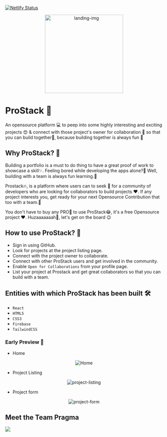 [![Netlify Status](https://api.netlify.com/api/v1/badges/b1a5468e-723b-4926-8bb5-0e4a702c163e/deploy-status)](https://app.netlify.com/sites/streflix/deploys)

<p align="center">
  <img src="https://i.ibb.co/JQy9b2B/prostack-landing-img.png" title="landing-img" height=250 width=250/>
</p>


# ProStack :bookmark_tabs:

An opensource platform :computer: to peep into some highly interesting and exciting projects :heart_eyes: & connect with those project's owner for collaboration 🤝 so that you can build together🤩, because building together is always fun 🥳 

## Why ProStack? 🤔

Building a portfolio is a must to do thing to have a great proof of work to showcase a skill✨. Feeling bored while developing the apps alone?🥱 Well, building with a team is always fun learning.👻 

Prostack🔥, is a platform where users can to seek 👀 for a community of developers who are looking for collaborators to build projects :heart:. If any project interests you, get ready for your next Opensource Contribution that too with a team.🤼

You don't have to buy any PRO:star2: to use ProStack:joy:, it's a free Opensource project :heart:. Huzaaaaaaah🥳, let's get on the board :wink:

## How to use ProStack? 🤔

- Sign in using GitHub.
- Look for projects at the project listing page.
- Connect with the project owner to collaborate.
- Connect with other ProStack users and get involved in the community.
- Enable `Open for Collaborations` from your profile page.
- List your project at Prostack and get great collaborators so that you can build with a team.


## Entities with which ProStack has been built 🛠️
- `React`
- `HTML5` 
- `CSS3`
- `Firebase`
- `TailwindCSS`

### Early Preview :star2:

- Home 
<p align="center">
  <img src="https://i.ibb.co/jVhr0wM/screely-home.png" title="Home"/>
</p>

- Project Listing 
<p align="center">
  <img src="https://i.ibb.co/4fY8s7f/screely-project-list.png" title="project-listing"/>
</p>

- Project form
<p align="center">
  <img src="https://i.ibb.co/F33c7m7/screely-project-form.png" title="project-form"/>
</p>


## Meet the Team Pragma
<a href="https://github.com/parthpandyappp/Prostack/graphs/contributors">
  <img src="https://contrib.rocks/image?repo=parthpandyappp/Prostack" />
</a>

